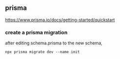 ## prisma 
https://www.prisma.io/docs/getting-started/quickstart

### create a prisma migration
after editing schema.prisma to the new schema,
```
npx prisma migrate dev --name init
```